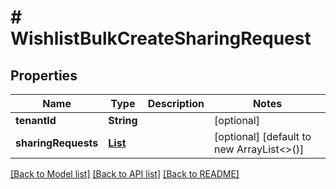 # # WishlistBulkCreateSharingRequest


## Properties 


Name | Type | Description | Notes
------------ | ------------- | ------------- | -------------
**tenantId**| **String** |   | [optional]
**sharingRequests**| [**List<WishlistSharingRequest>**](WishlistSharingRequest.md) |   | [optional] [default to new ArrayList<>()]


[[Back to Model list]](../../README.md#models) [[Back to API list]](../../README.md#endpoints) [[Back to README]](../../README.md)

